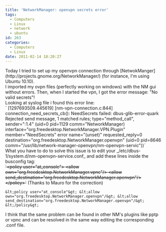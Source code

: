 ```yaml
---
title: 'NetworkManager: openvpn secrets error'
tags:
  - Computers
  - Linux
  - network
  - ubuntu
id: 263
categories:
  - Computers
  - Linux
date: 2011-02-14 18:20:27
---
```


<div>Today I tried to set up my openvpn connection through [NetwokManger](http://projects.gnome.org/NetworkManager/) (for instance, I'm using Ubuntu 10.10).</div>
<div>I imported my ovpn files (perfectly working on windows) with the NM gui without errors. Then, when I started the vpn, I got the error message: "No valid secrets"!</div>
<!--more-->
<div>Looking at syslog file i found this error line:</div>
` [1297693509.445619] [nm-vpn-connection.c:844] connection_need_secrets_cb(): NeedSecrets failed: dbus-glib-error-quark Rejected send message, 1 matched rules; type="method_call", sender=":1.4" (uid=0 pid=1129 comm="NetworkManager) interface="org.freedesktop.NetworkManager.VPN.Plugin" member="NeedSecrets" error name="(unset)" requested_reply=0 destination="org.freedesktop.NetworkManager.openvpn" (uid=0 pid=8646 comm="/usr/lib/network-manager-openvpn/nm-openvpn-servic"))`
<div>What you have to do to solve this issue is to edit your _/etc/dbus-1/system.d/nm-openvpn-service.conf_ and add these lines inside the busconfig tag:</div>
<div><del>`&lt;policy user="at_console"&gt; &lt;allow own="org.freedesktop.NetworkManager.vpnc"/&gt; &lt;allow send_destination="org.freedesktop.NetworkManager.openvpn"/&gt; &lt;/policy&gt;`</del> (Thanks to Mauro for the correction)</div>
<div>

`&lt;policy user="at_console"&gt; &lt;allow own="org.freedesktop.NetworkManager.openvpn"/&gt; &lt;allow send_destination="org.freedesktop.NetworkManager.openvpn"/&gt; &lt;/policy&gt;`

</div>
<div>I think that the same problem can be found in other NM's plugins like pptp or vpnc and can be resolved in the same way editing the corresponding .conf file.</div>